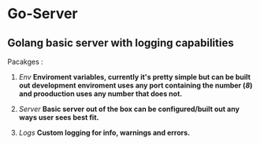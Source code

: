 # Go-Server
##  **Golang basic server with logging capabilities**
  
 Pacakges
: 
  1. *Env*  **Enviroment variables, currently it's pretty simple but can be built out development enviroment uses any port containing the number (*8*) and prooduction uses any number that does not.**

  2. *Server*  **Basic server out of the box can be configured/built out any ways user sees best fit.**
 
  3. *Logs*  **Custom logging for info, warnings and errors.**
